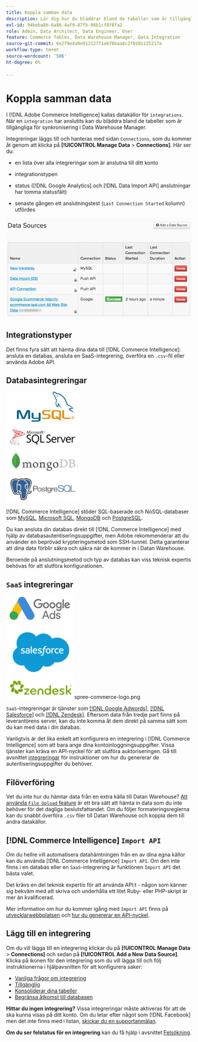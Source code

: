 ```yaml
---
title: Koppla samman data
description: Lär dig hur du bläddrar bland de tabeller som är tillgängliga för synkronisering i Data Warehouse Manager.
exl-id: 94beba8b-6a86-4af9-87fb-96b1cf8f8fa2
role: Admin, Data Architect, Data Engineer, User
feature: Commerce Tables, Data Warehouse Manager, Data Integration
source-git-commit: 6e2f9e4a9e91212771e6f6baa8c2f8101125217a
workflow-type: tm+mt
source-wordcount: '506'
ht-degree: 0%

---
```


# Koppla samman data

I [!DNL Adobe Commerce Intelligence] kallas datakällor för `integrations`. När en `integration` har anslutits kan du bläddra bland de tabeller som är tillgängliga för synkronisering i Data Warehouse Manager.

Integreringar läggs till och hanteras med sidan `Connections`, som du kommer åt genom att klicka på **[!UICONTROL Manage Data** > **Connections]**. Här ser du:

* en lista över alla integreringar som är anslutna till ditt konto

* integrationstypen

* status ([!DNL Google Analytics] och [!DNL Data Import API] anslutningar har tomma statusfält)

* senaste gången ett anslutningstest (`Last Connection Started` kolumn) utfördes

![Data\_Sources\_Table.png](../../../assets/Data_Sources_Table.png)

## Integrationstyper

Det finns fyra sätt att hämta dina data till [!DNL Commerce Intelligence]: ansluta en databas, ansluta en SaaS-integrering, överföra en `.csv`-fil eller använda Adobe API.

## Databasintegreringar

![Database\_icons.jpg](../../../assets/Database_icons.jpg)

[!DNL Commerce Intelligence] stöder SQL-baserade och NoSQL-databaser som [MySQL](../../importing-data/integrations/mysql-via-ssh-tunnel.md), [Microsoft SQL](../integrations/microsoft-sql-server.md), [MongoDB](../integrations/mongodb-via-ssh-tunnel.md) och [PostgreSQL](../integrations/postgresql.md).

Du kan ansluta din databas direkt till [!DNL Commerce Intelligence] med hjälp av databasautentiseringsuppgifter, men Adobe rekommenderar att du använder en beprövad krypteringsmetod som SSH-tunnel. Detta garanterar att dina data förblir säkra och säkra när de kommer in i Datan Warehouse.

Beroende på anslutningsmetod och typ av databas kan viss teknisk expertis behövas för att slutföra konfigurationen.

## `SaaS` integreringar

![](../../../assets/SaaS_icons.jpg)spree-commerce-logo.png

`SaaS`-integreringar är tjänster som [[!DNL Google Adwords]](../integrations/google-adwords.md), [[!DNL Salesforce]](../integrations/salesforce.md) och [[!DNL Zendesk]](../integrations/zendesk.md). Eftersom data från tredje part finns på leverantörens server, kan du inte komma åt dem direkt på samma sätt som du kan med data i din databas.

Vanligtvis är det lika enkelt att konfigurera en integrering i [!DNL Commerce Intelligence] som att bara ange dina kontoinloggningsuppgifter. Vissa tjänster kan kräva en API-nyckel för att slutföra auktoriseringen. Gå till avsnittet [integreringar](../integrations/integrations.md) för instruktioner om hur du genererar de autentiseringsuppgifter du behöver.

## Filöverföring

Vet du inte hur du hämtar data från en extra källa till Datan Warehouse? [Att använda `File Upload` feature](../connecting-data/using-file-uploader.md) är ett bra sätt att hämta in data som du inte behöver för det dagliga beslutsfattandet. Om du följer formateringsreglerna kan du snabbt överföra `.csv` filer till Datan Warehouse och koppla dem till andra datakällor.

## [!DNL Commerce Intelligence] `Import API`

Om du hellre vill automatisera datahämtningen från en av dina egna källor kan du använda [!DNL Commerce Intelligence] `Import API`. Om den inte finns i en databas eller en `SaaS`-integrering är funktionen `Import API` det bästa valet.

Det krävs en del teknisk expertis för att använda API:t - någon som känner sig bekväm med att skriva och underhålla ett litet Ruby- eller PHP-skript är mer än kvalificerad.

Mer information om hur du kommer igång med `Import API` finns på [utvecklarwebbplatsen](https://developer.adobe.com/commerce/services/reporting/) och [hur du genererar en API-nyckel](https://developer.adobe.com/commerce/services/reporting/import-api/).

## Lägg till en integrering

Om du vill lägga till en integrering klickar du på **[!UICONTROL Manage Data** > **Connections]** och sedan på **[!UICONTROL Add a New Data Source]**. Klicka på ikonen för den integrering som du vill lägga till och följ instruktionerna i hjälpavsnitten för att konfigurera saker:

* [Vanliga frågor om integrering](https://support.magento.com/hc/en-us/sections/360003161871-Integration-FAQ)
* [Tillgänglig ](../integrations/integrations.md)
* [Konsoliderar dina tabeller](../../../best-practices/consolidating-your-tables.md)
* [Begränsa åtkomst till databasen](../../../administrator/account-management/restrict-db-access.md)

**Hittar du ingen integrering?** Vissa integreringar måste aktiveras för att de ska kunna visas på ditt konto. Om du letar efter något som [!DNL Facebook] men det inte finns med i listan, [skickar du en supportanmälan](https://experienceleague.adobe.com/docs/commerce-knowledge-base/kb/troubleshooting/miscellaneous/mbi-service-policies.html?lang=sv-SE).

**Om du ser felstatus för en integrering** kan du få hjälp i avsnittet [Felsökning](https://support.magento.com/hc/en-us/sections/360003078151).
